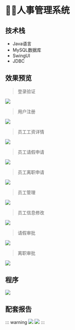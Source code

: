 # 🙎‍♂️人事管理系统

## 技术栈
- Java语言
- MySQL数据库
- SwingUI
- JDBC
## 效果预览
> 登录验证

![](http://cdn.qiniu.liyansheng.top/img/20240607202443.png)
> 用户注册

![](http://cdn.qiniu.liyansheng.top/img/20240607202705.png)
> 员工工资详情

![](http://cdn.qiniu.liyansheng.top/img/20240607202527.png)

> 员工请假申请

![](http://cdn.qiniu.liyansheng.top/img/20240607202549.png)

> 员工离职申请

![](http://cdn.qiniu.liyansheng.top/img/20240607202607.png)

> 员工管理

![](http://cdn.qiniu.liyansheng.top/img/20240607202636.png)
> 员工信息修改

![](http://cdn.qiniu.liyansheng.top/img/20240607202732.png)
> 请假审批

![](http://cdn.qiniu.liyansheng.top/img/20240607202804.png)
> 离职审批

![](http://cdn.qiniu.liyansheng.top/img/20240607202826.png)

## 程序
![](http://cdn.qiniu.liyansheng.top/img/20240608145545.png)

## 配套报告
::: warning
![](http://cdn.qiniu.liyansheng.top/img/Snipaste_2024-06-08_01-44-00.png)
![](http://cdn.qiniu.liyansheng.top/img/20240614225258.png)
:::
